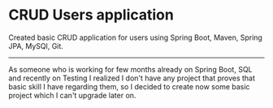 <h1>CRUD Users application</h1>

<p>Created basic CRUD application for users using Spring Boot, Maven, Spring JPA, MySQl, Git.</p>

<hr>
<p>As someone who is working for few months already on Spring Boot, SQL and recently on Testing I realized I don't have any project that proves that basic skill I have regarding them, so I decided to create now some basic project which I can't upgrade later on.</p>
